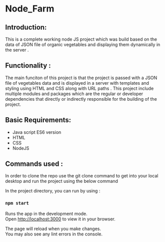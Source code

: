# Node_Farm
## Introduction:
This is a complete working node JS project which was build based on the data of JSON file of organic vegetables and displaying them dynamically in the server .

## Functionality :

The main funciton of this project is that the project is passed with a JSON file of vegetables data and is displayed in a server with templates and styling using HTML and CSS along with URL paths . This project include multiple modules and packages which are the regular or developer dependencies that directly or indirectly responsible for the building of the project.

## Basic Requirements:
- Java script ES6 version
- HTML
- CSS
- NodeJS

## Commands used :
In order to clone the repo use the git clone command to get into your local desktop and run the project using the below command 

In the project directory, you can run by using :

### `npm start`

Runs the app in the development mode.\
Open [http://localhost:3000](http://localhost:3000) to view it in your browser.

The page will reload when you make changes.\
You may also see any lint errors in the console.

